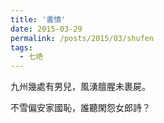 ```yaml
---
title: '書憤'
date: 2015-03-29
permalink: /posts/2015/03/shufen
tags:
  - 七绝
---
```


 九州幾處有男兒，風湧膻腥未裹屍。

不雪偏安家國恥，誰聽閑怨女郎詩？



 